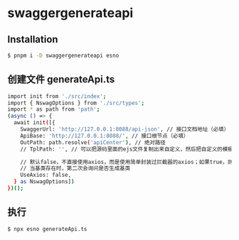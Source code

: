 # swaggergenerateapi

## Installation

```bash
$ pnpm i -D swaggergenerateapi esno
```

## 创建文件 generateApi.ts
```bash
import init from './src/index';
import { NswagOptions } from './src/types';
import * as path from 'path';
(async () => {
  await init([{
    SwaggerUrl: 'http://127.0.0.1:8088/api-json', // 接口文档地址（必填）
    ApiBase: 'http://127.0.0.1:8088/', // 接口根节点（必填）
    OutPath: path.resolve('apiCenter'), // 绝对路径
    // TplPath: '', // 可以把源码里面的ejs文件复制出来自定义，然后把自定义的模板地址赋值给这个属性

    // 默认false，不直接使用axios，而是使用简单封装过拦截器的axios；如果true，则使用axios，那么拦截器需要重写
    // 当基类存在时，第二次会询问是否生成基类
    UseAxios: false,
  } as NswagOptions])
})();
```

## 执行

```bash
$ npx esno generateApi.ts
```